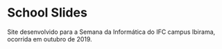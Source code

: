 # School Slides
Site desenvolvido para a Semana da Informática do IFC campus Ibirama, ocorrida em outubro de 2019.
